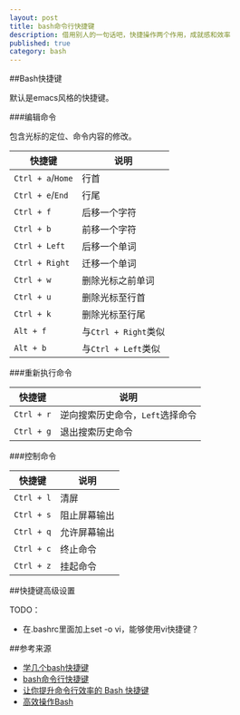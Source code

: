 ```yaml
---
layout: post
title: bash命令行快捷键
description: 借用别人的一句话吧，快捷操作两个作用，成就感和效率
published: true
category: bash
---
```


##Bash快捷键

默认是emacs风格的快捷键。

###编辑命令

包含光标的定位、命令内容的修改。

|快捷键|说明|
|------|----|
|`Ctrl + a`/`Home`|行首|
|`Ctrl + e`/`End`|行尾|
|`Ctrl + f`|后移一个字符|
|`Ctrl + b`|前移一个字符|
|`Ctrl + Left`	|后移一个单词|
|`Ctrl + Right`	|迁移一个单词|
|`Ctrl + w`|删除光标之前单词|
|`Ctrl + u`|删除光标至行首|
|`Ctrl + k`|删除光标至行尾|
|`Alt + f`|与`Ctrl + Right`类似|
|`Alt + b`|与`Ctrl + Left`类似|






###重新执行命令

|快捷键|说明|
|------|----|
|`Ctrl + r`|逆向搜索历史命令，`Left`选择命令|
|`Ctrl + g`|退出搜索历史命令|







###控制命令

|快捷键|说明|
|------|----|
|`Ctrl + l`|清屏|
|`Ctrl + s`|阻止屏幕输出|
|`Ctrl + q`|允许屏幕输出|
|`Ctrl + c`|终止命令|
|`Ctrl + z`|挂起命令|


##快捷键高级设置

TODO：

* 在.bashrc里面加上set -o vi，能够使用vi快捷键？

























##参考来源

* [学几个bash快捷键][学几个bash快捷键]
* [bash命令行快捷键][bash命令行快捷键]
* [让你提升命令行效率的 Bash 快捷键][让你提升命令行效率的 Bash 快捷键]
* [高效操作Bash][高效操作Bash]




[NingG]:    							http://ningg.github.com  	"NingG"
[学几个bash快捷键]:						http://roclinux.cn/?p=864
[bash命令行快捷键]:						http://joe.is-programmer.com/posts/17465.html
[让你提升命令行效率的 Bash 快捷键]:	https://linuxtoy.org/archives/bash-shortcuts.html
[高效操作Bash]:							http://ahei.info/bash.htm








